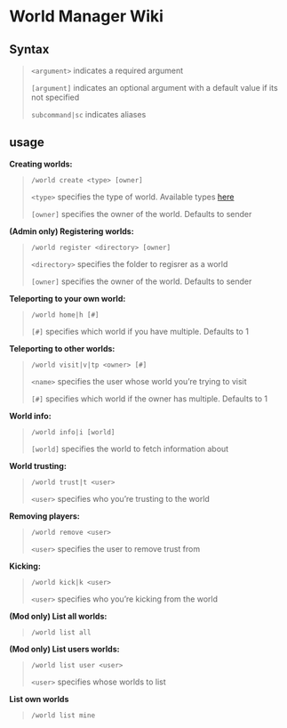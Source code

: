 # World Manager Wiki


## Syntax
> `<argument>` indicates a required argument
>
> `[argument]` indicates an optional argument with a default value if its not specified
>
> `subcommand|sc` indicates aliases


## usage
__Creating worlds:__
> `/world create <type> [owner]`
>
> `<type>` specifies the type of world. Available types [here](updatethis)
>
> `[owner]` specifies the owner of the world. Defaults to sender


__(Admin only) Registering worlds:__
> `/world register <directory> [owner]`
>
> `<directory>` specifies the folder to regisrer as a world
>
> `[owner]` specifies the owner of the world. Defaults to sender


__Teleporting to your own world:__
> `/world home|h [#]`
>
> `[#]` specifies which world if you have multiple. Defaults to 1


__Teleporting to other worlds:__
> `/world visit|v|tp <owner> [#]`
>
> `<name>` specifies the user whose world you’re trying to visit
>
> `[#]` specifies which world if the owner has multiple. Defaults to 1


__World info:__
> `/world info|i [world]`
>
> `[world]` specifies the world to fetch information about


__World trusting:__
> `/world trust|t <user>`
>
> `<user>` specifies who you’re trusting to the world

__Removing players:__
> `/world remove <user>`
>
> `<user>` specifies the user to remove trust from

__Kicking:__
> `/world kick|k <user>`
>
> `<user>` specifies who you’re kicking from the world


__(Mod only) List all worlds:__
> `/world list all`


__(Mod only) List users worlds:__
> `/world list user <user>`
>
> `<user>` specifies whose worlds to list


__List own worlds__
> `/world list mine`
